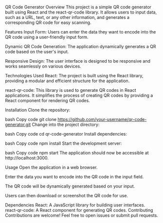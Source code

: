 
QR Code Generator
Overview
This project is a simple QR code generator built using React and the react-qr-code library. It allows users to input data, such as a URL, text, or any other information, and generates a corresponding QR code for easy scanning.

Features
Input Form: Users can enter the data they want to encode into the QR code using a user-friendly input form.

Dynamic QR Code Generation: The application dynamically generates a QR code based on the user's input.

Responsive Design: The user interface is designed to be responsive and works seamlessly on various devices.

Technologies Used
React: The project is built using the React library, providing a modular and efficient structure for the application.

react-qr-code: This library is used to generate QR codes in React applications. It simplifies the process of creating QR codes by providing a React component for rendering QR codes.

Installation
Clone the repository:

bash
Copy code
git clone https://github.com/your-username/qr-code-generator.git
Change into the project directory:

bash
Copy code
cd qr-code-generator
Install dependencies:

bash
Copy code
npm install
Start the development server:

bash
Copy code
npm start
The application should now be accessible at http://localhost:3000.

Usage
Open the application in a web browser.

Enter the data you want to encode into the QR code in the input field.

The QR code will be dynamically generated based on your input.

Users can then download or screenshot the QR code for use.

Dependencies
React: A JavaScript library for building user interfaces.
react-qr-code: A React component for generating QR codes.
Contributing
Contributions are welcome! Feel free to open issues or submit pull requests.
